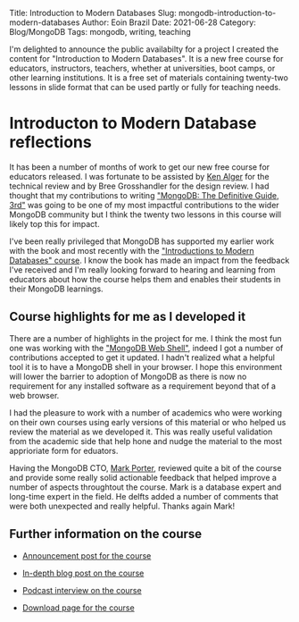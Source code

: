 Title: Introduction to Modern Databases
Slug: mongodb-introduction-to-modern-databases
Author: Eoin Brazil
Date: 2021-06-28
Category: Blog/MongoDB
Tags: mongodb, writing, teaching

I'm delighted to announce the public availabilty for a project I created the content for "Introduction to Modern Databases". It is a new free course for educators, instructors, teachers, whether at universities, boot camps, or other learning institutions. It is a free set of materials containing twenty-two lessons in slide format that can be used partly or fully for teaching needs.

# Introducton to Modern Database reflections

It has been a number of months of work to get our new free course for educators released. I was fortunate to be assisted by [Ken Alger](https://www.kenwalger.com/blog/) for the technical review and by Bree Grosshandler for the design review. I had thought that my contributions to writing ["MongoDB: The Definitive Guide, 3rd"](https://mongodbbook.info/) was going to be one of my most impactful contributions to the wider MongoDB community but I think the twenty two lessons in this course will likely top this for impact.

I've been really privileged that MongoDB has supported my earlier work with the book and most recently with the ["Introductions to Modern Databases" course](https://developer.mongodb.com/article/introduction-to-modern-databases-mongodb-academia/). I know the book has made an impact from the feedback I've received and I'm really looking forward to hearing and learning from educators about how the course helps them and enables their students in their MongoDB learnings.

## Course highlights for me as I developed it

There are a number of highlights in the project for me. I think the most fun one was working with the ["MongoDB Web Shell"](https://mws.mongodb.com/?version=latest), indeed I got a number of contributions accepted to get it updated. I hadn't realized what a helpful tool it is to have a MongoDB shell in your browser. I hope this environment will lower the barrier to adoption of MongoDB as there is now no requirement for any installed software as a requirement beyond that of a web browser.

I had the pleasure to work with a number of academics who were working on their own courses using early versions of this material or who helped us review the material as we developed it. This was really useful validation from the academic side that help hone and nudge the material to the most apprioriate form for eduators.

Having the MongoDB CTO, [Mark Porter](https://twitter.com/MarkLovesTech), reviewed quite a bit of the course and provide some really solid actionable feedback that helped improve a number of aspects throughtout the course. Mark is a database expert and long-time expert in the field. He delfts added a number of comments that were both unexpected and really helpful. Thanks again Mark!

## Further information on the course

 - [Announcement post for the course](https://developer.mongodb.com/community/forums/t/new-curriculum-content-available-introduction-to-modern-databases/112398)

 - [In-depth blog post on the course](https://developer.mongodb.com/article/introduction-to-modern-databases-mongodb-academia/)

 - [Podcast interview on the course](https://mongodb.libsyn.com/ep-62-introduction-to-modern-databases-for-educators-with-julianna-chen-and-eoin-brazil)

 - [Download page for the course](https://www.mongodb.com/collateral/academia/imdb)


